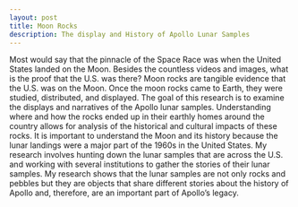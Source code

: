 ```yaml
---
layout: post
title: Moon Rocks
description: The display and History of Apollo Lunar Samples
---
```

Most would say that the pinnacle of the Space Race was when the United States landed on the Moon. Besides the countless videos and images, what is the proof that the U.S. was there? Moon rocks are tangible evidence that the U.S. was on the Moon. Once the moon rocks came to Earth, they were studied, distributed, and displayed. The goal of this research is to examine the displays and narratives of the Apollo lunar samples. Understanding where and how the rocks ended up in their earthly homes around the country allows for analysis of the historical and cultural impacts of these rocks. It is important to understand the Moon and its history because the lunar landings were a major part of the 1960s in the United States. My research involves hunting down the lunar samples that are across the U.S. and working with several institutions to gather the stories of their lunar samples. My research shows that the lunar samples are not only rocks and pebbles but they are objects that share different stories about the history of Apollo and, therefore, are an important part of Apollo’s legacy.

